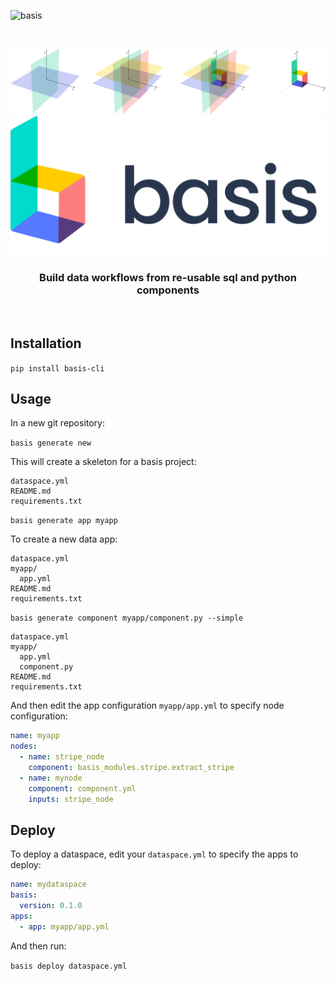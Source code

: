 ![basis](https://github.com/basis-os/basis/workflows/basis/badge.svg)

<p>&nbsp;</p>
<p align="center">
  <img width="800" src="assets/linear-basis.svg">
  <img width="650" src="assets/basis.svg">
</p>
<h3 align="center">Build data workflows from re-usable sql and python components</h3>
<p>&nbsp;</p>

## Installation

`pip install basis-cli`

## Usage

In a new git repository:

`basis generate new`

This will create a skeleton for a basis project:

```
dataspace.yml
README.md
requirements.txt
```

`basis generate app myapp`

To create a new data app:

```
dataspace.yml
myapp/
  app.yml
README.md
requirements.txt
```

`basis generate component myapp/component.py --simple`

```
dataspace.yml
myapp/
  app.yml
  component.py
README.md
requirements.txt
```

And then edit the app configuration `myapp/app.yml` to specify node configuration:

```yaml
name: myapp
nodes:
  - name: stripe_node
    component: basis_modules.stripe.extract_stripe
  - name: mynode
    component: component.yml
    inputs: stripe_node
```

## Deploy

To deploy a dataspace, edit your `dataspace.yml` to specify the apps to deploy:

```yaml
name: mydataspace
basis:
  version: 0.1.0
apps:
  - app: myapp/app.yml
```

And then run:

`basis deploy dataspace.yml`
